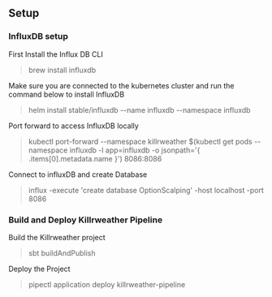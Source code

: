 ## Setup

### InfluxDB setup
First Install the Influx DB CLI
> brew install influxdb

Make sure you are connected to the kubernetes cluster and run the command below to install InfluxDB
> helm install stable/influxdb --name influxdb --namespace influxdb

Port forward to access InfluxDB locally 
> kubectl port-forward --namespace killrweather $(kubectl get pods --namespace influxdb -l app=influxdb -o jsonpath='{ .items[0].metadata.name }') 8086:8086

Connect to influxDB and create Database
>  influx -execute 'create database OptionScalping' -host localhost -port 8086


### Build and Deploy Killrweather Pipeline

Build the Killrweather project
> sbt buildAndPublish

Deploy the Project
> pipectl application deploy killrweather-pipeline